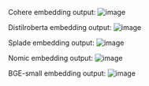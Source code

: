 Cohere embedding output:
![image](https://github.com/user-attachments/assets/7e23dbe3-99f5-48cf-afa7-afd644823fa4)

Distilroberta embedding output:
![image](https://github.com/user-attachments/assets/920e69a8-81b1-4a71-8a27-f79f813b37ca)

Splade embedding output:
![image](https://github.com/user-attachments/assets/5417500e-77d6-4af3-b5fd-255279e95b92)

Nomic embedding output:
![image](https://github.com/user-attachments/assets/16981f9f-e738-4d4c-86f4-38a784dec323)

BGE-small embedding output:
![image](https://github.com/user-attachments/assets/7e06c04b-908f-41dd-b89d-739c15a1969e)
